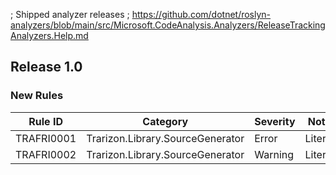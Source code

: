 ﻿; Shipped analyzer releases
; https://github.com/dotnet/roslyn-analyzers/blob/main/src/Microsoft.CodeAnalysis.Analyzers/ReleaseTrackingAnalyzers.Help.md

## Release 1.0

### New Rules

Rule ID | Category | Severity | Notes
--------|----------|----------|-------
TRAFRI0001 | Trarizon.Library.SourceGenerator | Error | Literals
TRAFRI0002 | Trarizon.Library.SourceGenerator | Warning | Literals

